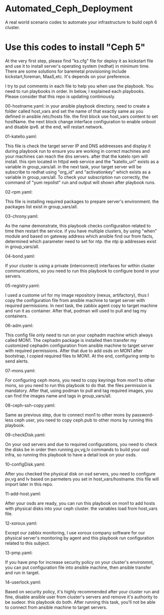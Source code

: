 # Automated_Ceph_Deployment
A real world scenario codes to automate your infrastructure to build ceph 6 cluster.

# Use this codes to install "Ceph 5"
At the very first step, please find "ks.cfg" file for deploy it as kickstart file and use it to install server's operating system (redhat) in minimum time.
There are some solutions for baremetal provisioning include  kickstart,foreman, MaaS,etc. It's depends on your preference.

I try to put comments in each file to help you when use the playbook.
You need to run playbooks in order. 
In below, I explained each playbooks. Please consider that this repo is updating continiously.

00-hostname.yaml:
in your ansible playbook directory, need to create a folder called host_vars and set the name of that exactly same as you defined in ansible /etc/hosts file.
the first block use host_vars content to set hostName. the next block change interface configuration to enable onboot and disable ipv6.
at the end, will restart network.

01-katello.yaml:

This file is check the target server IP and DNS addreesses and display it during playbook run to ensure you are working in correct machines and your machines can reach the dns servers.
after that the katelo rpm will install. this rpm located in httpd web service and the "katello_url" exists as a variable in group_vars/all.
in the next task, your target server will be subscribe to redhat using "org_id" and "activationkey" which exists as a variable in group_vars/all.
To check your subscription run correctly, the command of "yum repolist" run and output will shown after playbook runs.


02-rpm.yaml:

This file is installing required packages to prepare server's environment. the packages list exist in group_vars/all.


03-chrony.yaml:

As the name demonstrate, this playbook checks configuration related to time then restart the service.
if you have multiple clusters, by using "when" module and based on gateway address which ansible find our from facts, determined which parameter need to set for ntp.
the ntp ip addresses exist in group_vars/all.


04-bond.yaml:

If your cluster is using a private (interconnect) interfaces for within cluster communications, so you need to run this playbook to configure bond in your servers.


05-registry.yaml:

I used a custome url for my image repository (nexus, artifactory), thus I copy the configuration file from ansible machine to target server with required permissions.
In next task, the zabbix agent copy to target machine and run it as container. After that, podman will used to pull and tag my containers.


06-adm.yaml:

This config file only need to run on your cephadm machine which always called MON1. 
The cephadm package is installed then transfer my customized cephadm configuration from ansible machine to target server with required permissions.
After that due to add osds on MON1 after bootstrap, I copied required files to MON1.
At the end, configuring smtp to send alerts.


07-mons.yaml:

For configuring ceph mons, you need to copy keyrings from mon1 to other mons, so you need to run this playbook to do that. the files permission is mandatory.
After that, using podman to pull and tag required images, you can find the images name and tags in group_vars/all.


08-ceph-ssh-copy.yaml:

Same as previous step, due to connect mon1 to other mons by password-less ceph user, you need to copy ceph.pub to other mons by running this playbook.


09-checkDisk.yaml:

On your osd servers and due to required configurations, you need to check the disks be in order then running pv,vg,lv commands to build your osd infra, so running this playbook to have a detail look on your osds.


10-configDisk.yaml:

After you checked the physical disk on osd servers, you need to configure pv,vg and lv based on parmeters you set in host_vars/hostname. this file will import later in this repo.


11-add-host.yaml:

After your osds are ready, you can run this playbook on mon1 to add hosts with physical disks into your ceph cluster. the variables load from host_vars file.


12-xoroux.yaml:

Except our zabbix monitoring, I use xoroux company software for our physical server's monitoring by agent and this playbook run configuration related to this subject.


13-pmp.yaml:

If you have pmp for increase security policy on your cluster's environmnt, you can put configuration file into ansible machine, then ansible transfer and run in target.


14-userlock.yaml:

Based on security policy, it's highly recommended after your cluster run and fine, disable ansible user from cluster's servers and remove it's authority to be sudeor. this playbook do both.
After running this task, you'll not be able to connect from ansible machine to target servers. 


